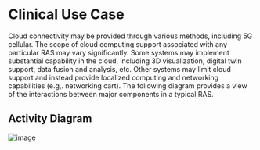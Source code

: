 <H1> Clinical Use Case </H1> 

Cloud connectivity may be provided through various methods, including 5G cellular. The scope of cloud computing support associated with any particular RAS may vary significantly. Some systems may implement substantial capability in the cloud, including 3D visualization, digital twin support, data fusion and analysis, etc. Other systems may limit cloud support and instead provide localized computing and networking capabilities (e.g,. networking cart).  The following diagram provides a view of the interactions between major components in a typical RAS. 

 
 <H2> Activity Diagram </H2> 
 
 ![image](https://user-images.githubusercontent.com/10893218/160676965-f49f338f-6d20-4afd-bfb8-2fa2b6115491.png)

 
 
 

 
